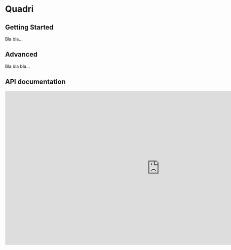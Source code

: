 # Quadri

## Getting Started
Bla bla...

## Advanced
Bla bla bla...

## API documentation
<iframe style="height: 500px; width: 1000px; border: none;" src="https://quadridoc.z6.web.core.windows.net/#/apiref?openapi=https://petstore.swagger.io/v2/swagger.json"></iframe> 
